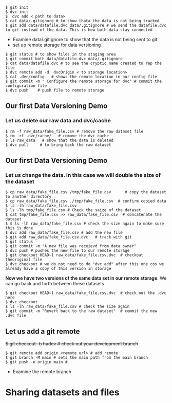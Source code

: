 ```console
$ git init
$ dvc init
$  dvc add < path to data>
$ cat data/.gitignore # to show thata the data is not being tracked
$ git add data/datafile.dvc data/.gitignore # we send the datafile.dvc to git instead of the data. This is how both data stay connected
```

- Examine data/.gitignore to show that the data is not being sent to git
- set up remote storage for data versioning

```console
$ git status # to show files in the staging area
$ git commit both data/datafile.dvc data/.gitignore
$ cat data/datafile.dvc # to see the cryptic name created to rep the file
$ dvc remote add -d  dvcOrigin < to storage location>
$ cat .dvc/config   # shows the remote location in our config file
$ git commit -m " Configure the remote storage for dvc" # commit the configuration file
$ dvc push    # push file to remote storage
```

## Our first Data Versioning Demo

### Let us delete our raw data and dvc/cache

```console
$ rm -f raw_data/fake_file.csv # remove the raw dataset file
$ rm -rf .dvc/cache/   # remove the dvc cache
$ ls raw_data   # show that the data is deleted
$ dvc pull     # to bring back the raw dataset
```

## Our first Data Versioning Demo

### Let us change the data. In this case we will double the size of the dataset

```console
$ cp raw_data/fake_file.csv /tmp/fake_file.csv      # copy the dataset to another directory
$ cp raw_data/fake_file.csv ./tmp/fake_file.csv  # confirm copied data
$ ls -lh raw_data/fake_file.csv
$ ls -lh tmp/fake_file.csv # Check the saize of the dataset
$ cat tmp/fake_file.csv >> raw_data/fake_file.csv  # concatenate the dataset
$ $ ls -lh raw_data/fake_file.csv # check the size again to make sure this is done
$ dvc add raw_data/fake_file.csv # add the new file
$ git add raw_data/fake_file.csv.dvc   # track with git
$ git status
$ git commit -m "A new file was receievd from data owner"
$ dvc push # pushes the new file to our remote storage
$ git checkout HEAD~1 raw_data/fake_file.csv.dvc  # checkout theoriginal file
$ dvc checkout # we do not need to do "dvc add" after this one cos we already have a copy of this version in storage
```

**Now we have two versions of the same data set in our remote storage**. We can go back and forth between these datasets

```console
$ git checkout HEAD~1 raw_data/fake_file.csv.dvc  # check out the .dvc here
$ dvc checkout
$ ls -lh raw_data/fake_file.csv # check the size again
$ git commit -m "Revert back to the raw dataset"  # commit the new .dvc file
```

## Let us add a git remote

~~$ git checkout -b hadev # check out your development branch~~

```console
$ git remote add origin <remote url> # add remote
$ git branch -M main # sets the main path from the main branch
$ git push -u origin main #
```

- Examine the remote branch

# Sharing datasets and files
